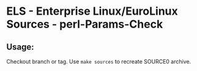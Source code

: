 # ELS - Enterprise Linux/EuroLinux Sources - perl-Params-Check
 
## Usage:
  Checkout branch or tag. Use `make sources` to recreate  SOURCE0 archive.
